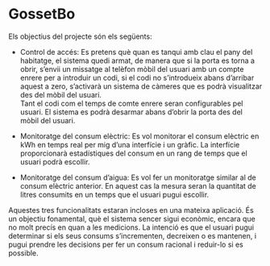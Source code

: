# GossetBo

Els objectius del projecte són els següents:

* Control de accés: Es pretens què quan es tanqui amb clau el pany del habitatge, el sistema quedi armat, de manera que si la porta es torna a obrir, s’envii un missatge al telèfon mòbil del usuari amb un compte enrere per a introduir un codi, si el codi no s’introdueix abans d’arribar aquest a zero, s’activarà un sistema de càmeres que es podrà visualitzar des del mòbil del usuari.  
      Tant el codi com el temps de comte enrere seran configurables pel usuari. 
      El sistema es podrà desarmar abans d’obrir la porta des del mòbil del usuari.    
      
* Monitoratge del consum elèctric: Es vol monitorar el consum elèctric en kWh en temps real per mig d’una interfície i un gràfic. La interfície proporcionarà estadístiques del consum en un rang de temps que el usuari podrà escollir.
      
* Monitoratge del consum d’aigua: Es vol fer un monitoratge similar al de consum elèctric anterior. En aquest cas la mesura seran la quantitat de litres consumits en un temps que el usuari pugui escollir.

Aquestes tres funcionalitats estaran incloses en una mateixa aplicació. 
És un objectiu fonamental, què el sistema sencer sigui econòmic, encara que no molt precís en quan a les medicions. La intenció es que el usuari pugui determinar si els seus consums s’incrementen, decreixen o es mantenen, i pugui prendre les decisions per fer un consum racional i reduir-lo si es possible.
